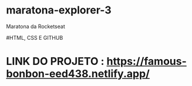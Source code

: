 # maratona-explorer-3

Maratona da Rocketseat 

#HTML, CSS E GITHUB 

# LINK DO PROJETO : https://famous-bonbon-eed438.netlify.app/
